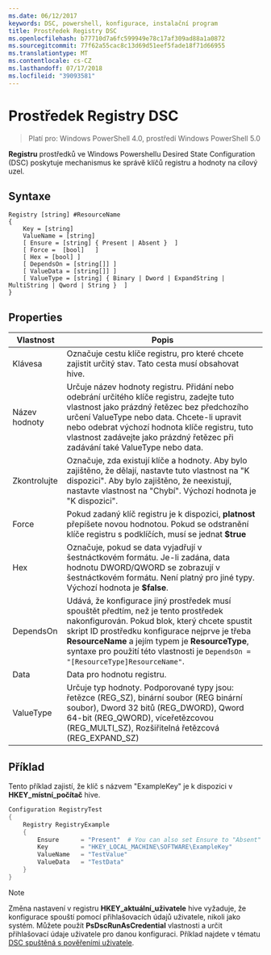 ```yaml
---
ms.date: 06/12/2017
keywords: DSC, powershell, konfigurace, instalační program
title: Prostředek Registry DSC
ms.openlocfilehash: b77710d7a6fc599949e78c17af309ad88a1a0872
ms.sourcegitcommit: 77f62a55cac8c13d69d51eef5fade18f71d66955
ms.translationtype: MT
ms.contentlocale: cs-CZ
ms.lasthandoff: 07/17/2018
ms.locfileid: "39093581"
---
```

# <a name="dsc-registry-resource"></a>Prostředek Registry DSC

> Platí pro: Windows PowerShell 4.0, prostředí Windows PowerShell 5.0

**Registru** prostředků ve Windows Powershellu Desired State Configuration (DSC) poskytuje mechanismus ke správě klíčů registru a hodnoty na cílový uzel.

## <a name="syntax"></a>Syntaxe

```
Registry [string] #ResourceName
{
    Key = [string]
    ValueName = [string]
    [ Ensure = [string] { Present | Absent }  ]
    [ Force =  [bool]   ]
    [ Hex = [bool] ]
    [ DependsOn = [string[]] ]
    [ ValueData = [string[]] ]
    [ ValueType = [string] { Binary | Dword | ExpandString | MultiString | Qword | String }  ]
}
```

## <a name="properties"></a>Properties

|  Vlastnost  |  Popis   |
|---|---|
| Klávesa| Označuje cestu klíče registru, pro které chcete zajistit určitý stav. Tato cesta musí obsahovat hive.|
| Název hodnoty| Určuje název hodnoty registru. Přidání nebo odebrání určitého klíče registru, zadejte tuto vlastnost jako prázdný řetězec bez předchozího určení ValueType nebo data. Chcete-li upravit nebo odebrat výchozí hodnota klíče registru, tuto vlastnost zadávejte jako prázdný řetězec při zadávání také ValueType nebo data.|
| Zkontrolujte| Označuje, zda existují klíče a hodnoty. Aby bylo zajištěno, že dělají, nastavte tuto vlastnost na "K dispozici". Aby bylo zajištěno, že neexistují, nastavte vlastnost na "Chybí". Výchozí hodnota je "K dispozici".|
| Force| Pokud zadaný klíč registru je k dispozici, **platnost** přepíšete novou hodnotou. Pokud se odstranění klíče registru s podklíčích, musí se jednat **$true** |
| Hex| Označuje, pokud se data vyjadřují v šestnáctkovém formátu. Je-li zadána, data hodnotu DWORD/QWORD se zobrazují v šestnáctkovém formátu. Není platný pro jiné typy. Výchozí hodnota je **$false**.|
| DependsOn| Udává, že konfigurace jiný prostředek musí spouštět předtím, než je tento prostředek nakonfigurován. Pokud blok, který chcete spustit skript ID prostředku konfigurace nejprve je třeba **ResourceName** a jejím typem je **ResourceType**, syntaxe pro použití této vlastnosti je `DependsOn = "[ResourceType]ResourceName"`.|
| Data| Data pro hodnotu registru.|
| ValueType| Určuje typ hodnoty. Podporované typy jsou: řetězce (REG_SZ), binární soubor (REG binární soubor), Dword 32 bitů (REG_DWORD), Qword 64-bit (REG_QWORD), víceřetězcovou (REG_MULTI_SZ), Rozšiřitelná řetězcová (REG_EXPAND_SZ) |

## <a name="example"></a>Příklad

Tento příklad zajistí, že klíč s názvem "ExampleKey" je k dispozici v **HKEY\_místní\_počítač** hive.

```powershell
Configuration RegistryTest
{
    Registry RegistryExample
    {
        Ensure      = "Present"  # You can also set Ensure to "Absent"
        Key         = "HKEY_LOCAL_MACHINE\SOFTWARE\ExampleKey"
        ValueName   = "TestValue"
        ValueData   = "TestData"
    }
}
```

> [!NOTE]
> Změna nastavení v registru **HKEY\_aktuální\_uživatele** hive vyžaduje, že konfigurace spouští pomocí přihlašovacích údajů uživatele, nikoli jako systém. Můžete použít **PsDscRunAsCredential** vlastnosti a určit přihlašovací údaje uživatele pro danou konfiguraci. Příklad najdete v tématu [DSC spuštěná s pověřeními uživatele](runAsUser.md).